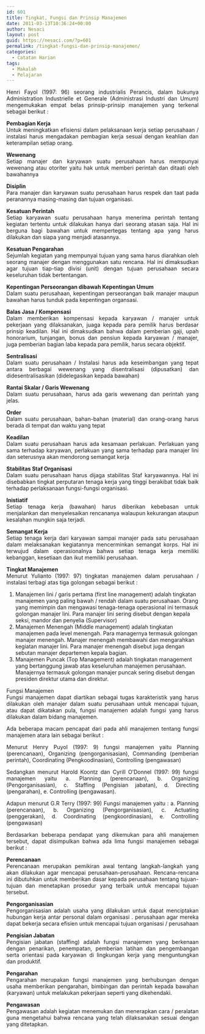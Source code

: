 ```yaml
---
id: 601
title: Tingkat, Fungsi dan Prinsip Manajemen
date: 2011-03-13T10:36:24+00:00
author: Nesaci
layout: post
guid: https://nesaci.com/?p=601
permalink: /tingkat-fungsi-dan-prinsip-manajemen/
categories:
  - Catatan Harian
tags:
  - Makalah
  - Pelajaran
---
```

<p style="text-align: justify;">
  Henri Fayol (1997: 96) seorang industrialis Perancis, dalam bukunya Administration Industrielle et Generale (Administrasi Industri dan Umum) mengemukakan empat belas prinsip-prinsip manajemen yang terkenal sebagai berikut :
</p>

<p style="text-align: justify;">
  <strong>Pembagian Kerja</strong><br /> Untuk meningkatkan efisiensi dalam pelaksanaan kerja setiap perusahaan / instalasi harus mengadakan pembagian kerja sesuai dengan keahlian dan keterampilan setiap orang.
</p>

<p style="text-align: justify;">
  <strong>Wewenang</strong><br /> Setiap manajer dan karyawan suatu perusahaan harus mempunyai wewenang atau otoriter yaitu hak untuk memberi perintah dan ditaati oleh bawahannya
</p>

<p style="text-align: justify;">
  <strong>Disiplin</strong><br /> Para manajer dan karyawan suatu perusahaan harus respek dan taat pada peranannya masing-masing dan tujuan organisasi.
</p>

<p style="text-align: justify;">
  <strong>Kesatuan Perintah</strong><br /> Setiap karyawan suatu perusahaan hanya menerima perintah tentang kegiatan tertentu untuk dilakukan hanya dari seorang atasan saja. Hal ini berguna bagi bawahan untuk mempertegas tentang apa yang harus dilakukan dan siapa yang menjadi atasannya.
</p>

<p style="text-align: justify;">
  <strong>Kesatuan Pengarahan</strong><br /> Sejumlah kegiatan yang mempunyai tujuan yang sama harus diarahkan oleh seorang manajer dengan menggunakan satu rencana. Hal ini dimaksudkan agar tujuan tiap-tiap divisi (unit) dengan tujuan perusahaan secara keseluruhan tidak bertentangan.
</p>

<p style="text-align: justify;">
  <strong>Kepentingan Perseorangan dibawah Kepentingan Umum</strong><br /> Dalam suatu perusahaan, kepentingan perseorangan baik manajer maupun bawahan harus tunduk pada kepentingan organsasi.
</p>

<p style="text-align: justify;">
  <strong>Balas Jasa / Kompensasi</strong><br /> Dalam memberikan kompensasi kepada karyawan / manajer untuk pekerjaan yang dilaksanakan, juaga kepada para pemilik harus berdasar prinsip keadilan. Hal ini dimaksudkan bahwa dalam pemberian gaji, upah honorarium, tunjangan, bonus dan pensiun kepada karyawan / manajer, juga pemberian bagian laba kepada para pemilik, harus secara objektif.
</p>

<p style="text-align: justify;">
  <strong>Sentralisasi</strong><br /> Dalam suatu perusahaan / Instalasi harus ada keseimbangan yang tepat antara berbagai wewenang yang disentralisasi (dipusatkan) dan didesentralisasikan (didelegasikan kepada bawahan)
</p>

<p style="text-align: justify;">
  <strong>Rantai Skalar / Garis Wewenang</strong><br /> Dalam suatu perusahaan, harus ada garis wewenang dan perintah yang jelas.
</p>

<p style="text-align: justify;">
  <strong>Order</strong><br /> Dalam suatu perusahaan, bahan-bahan (material) dan orang-orang harus berada di tempat dan waktu yang tepat
</p>

<p style="text-align: justify;">
  <strong>Keadilan</strong><br /> Dalam suatu perusahaan harus ada kesamaan perlakuan. Perlakuan yang sama terhadap karyawan, perlakuan yang sama terhadap para manajer lini dan seterusnya akan mendorong semangat kerja
</p>

<p style="text-align: justify;">
  <strong>Stabilitas Staf Organisasi</strong><br /> Dalam suatu perusahaan harus dijaga stabilitas Staf karyawannya. Hal ini disebabkan tingkat perputaran tenaga kerja yang tinggi berakibat tidak baik terhadap perlaksanaan fungsi-fungsi organisasi.
</p>

<p style="text-align: justify;">
  <strong>Inistiatif</strong><br /> Setiap tenaga kerja (bawahan) harus diberikan kebebasan untuk menjalankan dan menyelesaikan rencananya walaupun kekurangan ataupun kesalahan mungkin saja terjadi.
</p>

<p style="text-align: justify;">
  <strong>Semangat Kerja</strong><br /> Setiap tenaga kerja dari karyawan sampai manajer pada satu perusahaan dalam melaksanakan kegiatannya mencerminkan semangat korps. Hal ini terwujud dalam operasionalnya bahwa setiap tenaga kerja memiliki kebanggan, kesetiaan dan ikut memiliki perusahaan.
</p>

<p style="text-align: justify;">
  <strong>Tingkat Manajemen</strong><br /> Menurut Yulianto (1997: 97) tingkatan manajemen dalam perusahaan / instalasi terbagi atas tiga golongan sebagai berikut :
</p>

  1. Manajemen lini / garis pertama (first line management) adalah tingkatan manajemen yang paling bawah / rendah dalam suatu perusahaan. Orang yang memimpin dan mengawasi tenaga-tenaga operasional ini termasuk golongan manajer lini. Para manajer lini sering disebut dengan kepala seksi, mandor dan penyelia (Supervisor)
  2. Manajemen Menengah (Middle management) adalah tingkatan manajemen pada level menengah. Para managernya termasuk golongan manajer menengah. Manajer menengah membawahi dan mengarahkan kegiatan manajer lini. Para manajer menengah disebut juga dengan sebutan manajer departemen kepala bagian.
  3. Manajemen Puncak (Top Management) adalah tingkatan management yang bertanggung jawab atas keseluruhan manajemen perusahaan. Manajernya termasuk golongan manajer puncak sering disebut dengan presiden direktur utama dan direktur.

<p style="text-align: justify;">
  Fungsi Manajemen<br /> Fungsi manajemen dapat diartikan sebagai tugas karakteristik yang harus dilakukan oleh manajer dalam suatu perusahaan untuk mencapai tujuan, atau dapat dikatakan pula, fungsi manajemen adalah fungsi yang harus dilakukan dalam bidang manajemen.
</p>

<p style="text-align: justify;">
  Ada beberapa macam pencapat dari pada ahli manajemen tentang fungsi manajemen atara lain sebagai berikut :
</p>

<p style="text-align: justify;">
  Menurut Henry Puyol (1997: 9) fungsi manajemen yaitu Planning (perencanaan), Organizing (pengorganisasian), Commanding (pemberian perintah), Coordinating (Pengkoodinasian), Controlling (pengawasan)
</p>

<p style="text-align: justify;">
  Sedangkan menurut Harold Koontz dan Cyrill O’Donnel (1997: 99) fungsi manajemen yaitu a. Planning (perencanaan), b. Organizing (Pengorganisasian), c. Staffing (Pengisian jabatan), d. Directing (pengarahan), e. Controlling (pengawasan).
</p>

<p style="text-align: justify;">
  Adapun menurut G.R Terry (1997: 99) Fungsi manajemen yaitu : a. Planning (perencanaan), b. Organizing (Pengorganisasian), c. Actuating (penggerakan), d. Coordinating (pengkoordinasian), e. Controlling (pengawasan)
</p>

<p style="text-align: justify;">
  Berdasarkan beberapa pendapat yang dikemukan para ahli manajemen tersebut, dapat disimpulkan bahwa ada lima fungsi manajemen sebagai berikut :
</p>

<p style="text-align: justify;">
  <strong>Perencanaan</strong><br /> Perencanaan merupakan pemikiran awal tentang langkah-langkah yang akan dilakukan agar mencapai perusahaan-perusahaan. Rencana-rencana ini dibutuhkan untuk memberikan dasar kepada perusahaan tentang tujuan-tujuan dan menetapkan prosedur yang terbaik untuk mencapai tujuan tersebut.
</p>

<p style="text-align: justify;">
  <strong>Pengorganisasian</strong><br /> Pengorganisasian adalah usaha yang dilakukan untuk dapat menciptakan hubungan kerja antar personal dalam organisasi . perusahaan agar mereka dapat bekerja secara efisien untuk mencapai tujuan organisasi / perusahaan
</p>

<p style="text-align: justify;">
  <strong>Pengisian Jabatan</strong><br /> Pengisian jabatan (staffing) adalah fungsi manajemen yang berkenaan dengan penarikan, penempatan, pemberian latihan dan pengembangan serta orientasi pada karyawan di lingkungan kerja yang menguntungkan dan produktif.
</p>

<p style="text-align: justify;">
  <strong>Pengarahan</strong><br /> Pengarahan merupakan fungsi manajemen yang berhubungan dengan usaha memberikan pengarahan, bimbingan dan perintah kepada bawahan (karyawan) untuk melakukan pekerjaan seperti yang dikehendaki.
</p>

<p style="text-align: justify;">
  <strong>Pengawasan</strong><br /> Pengawasan adalah kegiatan menemukan dan menerapkan cara / peralatan guna mengetahui bahwa rencana yang telah dilaksanakan sesuai dengan yang ditetapkan.
</p>